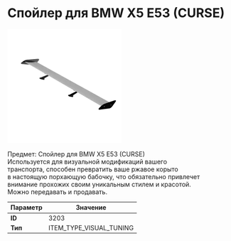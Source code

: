 # Спойлер для BMW X5 E53 (CURSE)

![Item Image](../img/3203.webp?raw=true)

Предмет: Спойлер для BMW X5 E53 (CURSE)<br>Используется для визуальной модификаций вашего<br>транспорта, способен превратить ваше ржавое корыто<br>в настоящую порхающую бабочку, что обязательно привлечет<br>внимание прохожих своим уникальным стилем и красотой.<br>Можно передавать и продавать.


| Параметр | Значение |
|----------|----------|
| **ID** | 3203 |
| **Тип** | ITEM_TYPE_VISUAL_TUNING |

